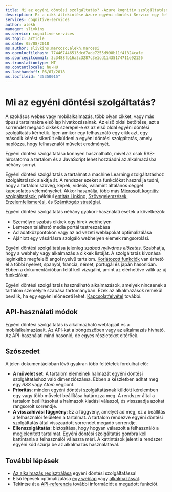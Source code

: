```yaml
---
title: Mi az egyéni döntési szolgáltatás? -Azure kognitív szolgáltatások |} Microsoft Docs
description: Ez a cikk áttekintése Azure egyéni döntési Service egy felhőalapú API, amely az révén élesíti környezetfüggő döntéshozatali.
services: cognitive-services
author: alekh
manager: slivkins
ms.service: cognitive-services
ms.topic: article
ms.date: 05/08/2018
ms.author: slivkins;marcozo;alekh;marossi
ms.openlocfilehash: 774467446513dcd7ade7255d998b11f41824cafe
ms.sourcegitcommit: 3c3488fb16a3c3287c3e1cd11435174711e92126
ms.translationtype: MT
ms.contentlocale: hu-HU
ms.lasthandoff: 06/07/2018
ms.locfileid: "35350015"
---
```

# <a name="what-is-custom-decision-service"></a>Mi az egyéni döntési szolgáltatás?

A szokásos webes vagy mobilalkalmazás, több olyan cikket, vagy más típusú tartalmakra első lap hivatkozásainak. Az első oldal betöltése, azt a sorrendet megadó cikkek szerepel-e ez az első oldal egyéni döntési szolgáltatás kérhetik. Igen amikor egy felhasználó egy cikk azt, egy második kérést sikerült elküldeni a egyéni döntési szolgáltatás, amely naplózza, hogy felhasználói művelet eredményét.

Egyéni döntési szolgáltatása könnyen használható, mivel az csak RSS-hírcsatorna a tartalom és a JavaScript lehet hozzáadni az alkalmazásba néhány sornyi.

Egyéni döntési szolgáltatás a tartalmat a machine Learning szolgáltatáshoz szolgáltatások alakítja át. A rendszer ezeket a funkciókat használja tudni, hogy a tartalom szöveg, képek, videók, valamint általános céggel kapcsolatos véleményeket. Akkor használja, több más [Microsoft kognitív szolgáltatások](https://www.microsoft.com/cognitive-services), például [entitás Linking](../entitylinking/home.md), [Szövegelemzések](../text-analytics/overview.md), [Érzelemfelismerési](../emotion/home.md), és [Számítógép stratégiai](../computer-vision/home.md).

Egyéni döntési szolgáltatás néhány gyakori-használati esetek a következők:

* Személyre szabás cikkek egy hírek webhelyen
* Lemezen található media portál testreszabása
* Ad adatközpontokon vagy az ad vezeti weblapokat optimalizálása
* Ajánlott egy vásárlásra szolgáló webhelyen elemek rangsorolási.

Egyéni döntési szolgáltatása jelenleg *szabad nyilvános előzetes*. Szabhatja, hogy a webhely vagy alkalmazás a cikkek listáját. A szolgáltatás kivonása leginkább megfelelő angol nyelvű tartalom. [Korlátozott funkciók](../text-analytics/overview.md) van érhető el a többi nyelvet, spanyol, francia, német, portugál és japán hasonlóan. Ebben a dokumentációban felül kell vizsgálni, amint az elérhetővé válik az új funkciókat.

Egyéni döntési szolgáltatás használható alkalmazások, amelyek nincsenek a tartalom személyre szabása tartományban. Ezek az alkalmazások remekül beválik, ha egy egyéni előnézeti lehet. [Kapcsolatfelvétel](https://azure.microsoft.com/overview/sales-number/) további.

## <a name="api-usage-modes"></a>API-használati módok

Egyéni döntési szolgáltatás is alkalmazható weblapjait és a mobilalkalmazásait. Az API-kat a böngészőben vagy az alkalmazás hívható. Az API-használati mind hasonló, de egyes részleteket eltérőek.

## <a name="glossary-of-terms"></a>Szószedet

A jelen dokumentációban lévő gyakran több feltételek fordulhat elő:

* **A művelet set**: A tartalom elemeinek halmazát egyéni döntési szolgáltatáshoz való dimenziószáma. Ebben a készletben adhat meg egy *RSS* vagy *Atom* végpont.
* **Prioritás**: minden egyéni döntési szolgáltatásnak küldött kérelemben egy vagy több művelet beállítása határozza meg. A rendszer által a tartalom beállításokat a halmazok kiadási válaszol, és visszaadja azokat rangsorolt sorrendje.
* **A visszahívási függvény**: Ez a függvény, amelyet ad meg, ez a beállítás a felhasználói felületen a tartalmat. A tartalom rendezve egyéni döntési szolgáltatás által visszaadott sorrendet megadó sorrendje.
* **Ellenszolgáltatás**: biztosítása, hogy hogyan válaszolt a felhasználó a megjelenített tartalmat. Egyéni döntési szolgáltatás gombra kell kattintania a felhasználói válaszra méri. A kattintások jelenti a rendszer egyéni kód szúrja be az alkalmazás használatával.

## <a name="next-steps"></a>További lépések

* [Az alkalmazás regisztrálása](custom-decision-service-get-started-register.md) egyéni döntési szolgáltatással
* Első lépések optimalizálása [egy weblap](custom-decision-service-get-started-browser.md) vagy [alkalmazással](custom-decision-service-get-started-app.md).
* Tekintse át a [API-referencia](custom-decision-service-api-reference.md) további információt a megadott funkciót.